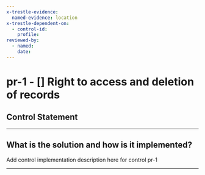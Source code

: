 ```yaml
---
x-trestle-evidence:
  named-evidence: location
x-trestle-dependent-on:
  - control-id:
    profile:
reviewed-by:
  - named:
    date:
---
```


# pr-1 - \[\] Right to access and deletion of records

## Control Statement

______________________________________________________________________

## What is the solution and how is it implemented?

Add control implementation description here for control pr-1

______________________________________________________________________
